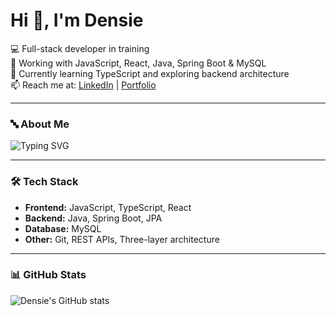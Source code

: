 # Hi 👋, I'm Densie  

💻 Full-stack developer in training  
🚀 Working with JavaScript, React, Java, Spring Boot & MySQL  
🌱 Currently learning TypeScript and exploring backend architecture  
📫 Reach me at: [LinkedIn](https://www.linkedin.com/in/dittnamn) | [Portfolio](https://dinportfolio.com)  

---

### 🔤 About Me  
![Typing SVG](https://readme-typing-svg.herokuapp.com?size=22&color=2F81F7&width=600&lines=Full-stack+developer+in+training;Love+of+programming+and+problem+solving;Always+curious+%7C+Always+learning)

---

### 🛠 Tech Stack  
- **Frontend:** JavaScript, TypeScript, React  
- **Backend:** Java, Spring Boot, JPA  
- **Database:** MySQL  
- **Other:** Git, REST APIs, Three-layer architecture  

---

### 📊 GitHub Stats  
![Densie's GitHub stats](https://github-readme-stats.vercel.app/api?username=Densie&show_icons=true&theme=tokyonight&hide_border=true)  
